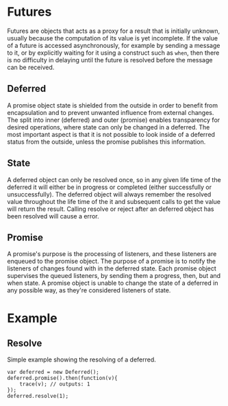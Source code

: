 # Futures

Futures are objects that acts as a proxy for a result that is initially unknown, usually because the computation of 
its value is yet incomplete. If the value of a future is accessed asynchronously, for example by sending a message 
to it, or by explicitly waiting for it using a construct such as ```when```, then there is no difficulty in delaying 
until the future is resolved before the message can be received.

## Deferred

A promise object state is shielded from the outside in order to benefit from encapsulation and to prevent unwanted 
influence from external changes. The split into inner (deferred) and outer (promise) enables transparency for desired
operations, where state can only be changed in a deferred. The most important aspect is that it is not possible to
look inside of a deferred status from the outside, unless the promise publishes this information.

## State

A deferred object can only be resolved once, so in any given life time of the deferred it will either be in progress or
completed (either successfully or unsuccessfully). The deferred object will always remember the resolved value 
throughout the life time of the it and subsequent calls to get the value will return the result. Calling resolve or 
reject after an deferred object has been resolved will cause a error.

## Promise

A promise's purpose is the processing of listeners, and these listeners are enqueued to the promise object. The purpose
of a promise is to notify the listeners of changes found with in the deferred state. Each promise object supervises the
queued listeners, by sending them a progress, then, but and when state. A promise object is unable to change the state 
of a deferred in any possible way, as they're considered listeners of state.

# Example

## Resolve

Simple example showing the resolving of a deferred.

```
var deferred = new Deferred();
deferred.promise().then(function(v){
    trace(v); // outputs: 1
});
deferred.resolve(1);
```